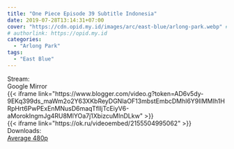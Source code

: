 ```yaml
---
title: "One Piece Episode 39 Subtitle Indonesia"
date: 2019-07-28T13:14:31+07:00
cover: "https://cdn.opid.my.id/images/arc/east-blue/arlong-park.webp" # Optional, cover
# authorlink: https://opid.my.id
categories:
  - "Arlong Park"
tags:
  - "East Blue"
---
```

<div class="ui menu violet borderless inverted">
  <div class="header item active">
        Stream:
    </div>
  <a class="active item" data-tab="google">
    <i class="google drive icon"></i> Google
  </a>
  <a class="item nounderline" data-tab="mirror">
    <i class="odnoklassniki icon"></i> Mirror
  </a>
</div>
<div class="ui bottom attached tab segment active" style="border:0 !important;" data-tab="google">
{{< iframe link="https://www.blogger.com/video.g?token=AD6v5dy-9EKq399ds_maWm2o2Y63XKbReyDGNlaOF13mbstEmbcDMhl6Y9IlMMIh1HRpHrt6PwPExEnMNusD6maqTflIjTcEiyV6-aMorokIngmJg4RU8MlYOa7j1XbizcuMInDLkw" >}}
</div>
<div class="ui bottom attached tab segment" style="border:0 !important;" data-tab="mirror">
{{< iframe link="https://ok.ru/videoembed/2155504995062" >}}
</div>
<div class="ui menu violet borderless inverted">
  <div class="header item active">
        Downloads:
    </div>
  <a class="item nounderline" href="https://ouo.io/KAUvCa" target="_blank" rel="dofollow"><i class="google drive icon"></i>
    Average 480p</a>
</div>
